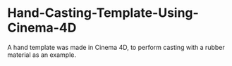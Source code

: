 # Hand-Casting-Template-Using-Cinema-4D

A hand template was made in Cinema 4D, to perform casting with a rubber material as an example.
